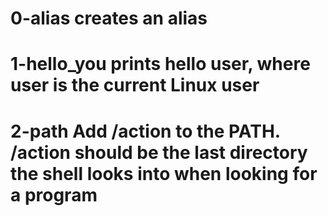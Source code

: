 # 0-alias creates an alias

# 1-hello_you  prints hello user, where user is the current Linux user

# 2-path Add /action to the PATH. /action should be the last directory the shell looks into when looking for a program


